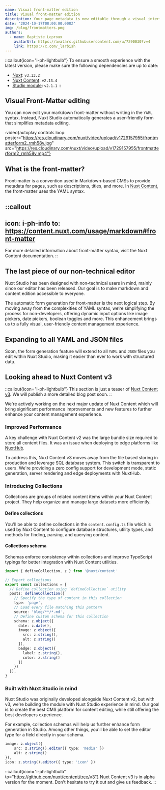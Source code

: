 ```yaml
---
name: Visual front-matter edition
title: Visual front-matter edition
description: Your page metadata is now editable through a visual interface instead of YAML.
date: '2024-10-17T00:00:00.000Z'
img: /blog/frontmatters.png
authors:
  - name: Baptiste Leproux
    avatarUrl: https://avatars.githubusercontent.com/u/7290030?v=4
    link: https://x.com/_larbish
---
```


::callout{icon="i-ph-lightbulb"}
To ensure a smooth experience with the latest version, please make sure the following dependencies are up to date:

- [Nuxt](https://nuxt.com): `v3.13.2`
- [Nuxt Content](https://content.nuxtjs.org): `v2.13.4`
- [Studio module](https://github.com/nuxtlabs/studio-module): `v2.1.1`
::

## Visual Front-Matter editing

You can now edit your markdown front-matter without writing in the `YAML` syntax. Instead, Nuxt Studio automatically generates a user-friendly form that simplifies metadata editing.

:video{autoplay controls loop poster="https://res.cloudinary.com/nuxt/video/upload/v1729157955/frontmatterform2_rmh58v.jpg" src="https://res.cloudinary.com/nuxt/video/upload/v1729157955/frontmatterform2_rmh58v.mp4"}

## What is the front-matter?

Front-matter is a convention used in Markdown-based CMSs to provide metadata for pages, such as descriptions, titles, and more. In [Nuxt Content](https://content.nuxt.com/usage/markdown#front-matter), the front-matter uses the YAML syntax.

::callout
---
icon: i-ph-info
to: https://content.nuxt.com/usage/markdown#front-matter
---
For more detailed information about front-matter syntax, visit the Nuxt Content documentation.
::

## The last piece of our non-technical editor

Nuxt Studio has been designed with non-technical users in mind, mainly since our editor has been released. Our goal is to make markdown and content edition accessible to everyone.

The automatic form generation for front-matter is the next logical step. By moving away from the complexities of YAML syntax, we’re simplifying the process for non-developers, offering dynamic input options like image pickers, date pickers, boolean toggles and more. This enhancement brings us to a fully visual, user-friendly content management experience.

## Expanding to all YAML and JSON files

Soon, the form generation feature will extend to all `YAML` and `JSON` files you edit within Nuxt Studio, making it easier than ever to work with structured data.

## Looking ahead to Nuxt Content v3

::callout{icon="i-ph-lightbulb"}
This section is just a teaser of [Nuxt Content v3](https://github.com/nuxt/content/tree/v3). We will publish a more detailed blog post soon.
::

We're actively working on the next major update of Nuxt Content which will bring significant performance improvements and new features to further enhance your content management experience.

### Improved Performance

A key challenge with Nuxt Content v2 was the large bundle size required to store all content files. It was an issue when deploying to edge platforms like [NuxtHub](https://hub.nuxt.com/).

To address this, Nuxt Content v3 moves away from the file based storing in production and leverage SQL database system. This switch is transparent to users. We're providing a zero config support for development mode, static generation, server rendering and  edge deployments with NuxtHub.

### Introducing Collections

Collections are groups of related content items within your Nuxt Content project. They help organize and manage large datasets more efficiently.

#### Define collections

You'll be able to define collections in the `content.config.ts` file which is used by Nuxt Content to configure database structures, utility types, and methods for finding, parsing, and querying content.

#### Collections schema

Schemas enforce consistency within collections and improve TypeScript typings for better integration with Nuxt Content utilities.

```ts [content.config.ts]
import { defineCollection, z } from '@nuxt/content'

// Export collections
export const collections = {
  // Define collection using `defineCollection` utility
  posts: defineCollection({
    // Specify the type of content in this collection
    type: 'page',
    // Load every file matching this pattern 
    source: 'blog/**/*.md',
    // Define custom schema for this collection
    schema: z.object({
      date: z.date(),
      image: z.object({
        src: z.string(),
        alt: z.string()
      }),
      badge: z.object({
        label: z.string(),
        color: z.string()
      })
    })
  }),
}
```

### Built with Nuxt Studio in mind

Nuxt Studio was originally developed alongside Nuxt Content v2, but with v3, we're building the module with Nuxt Studio experience in mind. Our goal is to create the best CMS platform for content editing, while still offering the best developers experience.

For example, collection schemas will help us further enhance form generation in Studio. Among other things, you'll be able to set the editor type for a field directly in your schema.

```ts [content.config.ts]
image: z.object({
    src: z.string().editor({ type: 'media' }) 
    alt: z.string()
}),
icon: z.string().editor({ type: 'icon' })
```

::callout{icon="i-ph-lightbulb" to="https://github.com/nuxt/content/tree/v3"}
Nuxt Content v3 is in alpha version for the moment. Don't hesitate to try it out and give us feedback.
::
